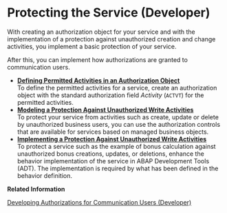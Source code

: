 <!-- loiob904f7b4ee39473fb15965f37a4a2008 -->

# Protecting the Service \(Developer\)

With creating an authorization object for your service and with the implementation of a protection against unauthorized creation and change activities, you implement a basic protection of your service.

After this, you can implement how authorizations are granted to communication users.

-   **[Defining Permitted Activities in an Authorization Object](Defining_Permitted_Activities_in_an_Authorization_Object_13ddb57.md "To define the permitted activities for a service, create an authorization object with the standard authorization field
			Activity (ACTVT) for the permitted activities.")**  
To define the permitted activities for a service, create an authorization object with the standard authorization field *Activity* \(`ACTVT`\) for the permitted activities.
-   **[Modeling a Protection Against Unauthorized Write Activities](Modeling_a_Protection_Against_Unauthorized_Write_Activities_05b8556.md "To protect your service from activities such as create, update or delete by unauthorized business users, you can use the authorization
		controls that are available for services based on managed business objects.")**  
To protect your service from activities such as create, update or delete by unauthorized business users, you can use the authorization controls that are available for services based on managed business objects.
-   **[Implementing a Protection Against Unauthorized Write Activities](Implementing_a_Protection_Against_Unauthorized_Write_Activities_7291d54.md "To protect a service such as the example of bonus calculation against unauthorized bonus creations, updates, or deletions, enhance the
    behavior implementation of the service in ABAP Development Tools (ADT). The implementation is required by what has been defined in the behavior
    definition.")**  
To protect a service such as the example of bonus calculation against unauthorized bonus creations, updates, or deletions, enhance the behavior implementation of the service in ABAP Development Tools \(ADT\). The implementation is required by what has been defined in the behavior definition.

**Related Information**  


[Developing Authorizations for Communication Users \(Developer\)](Developing_Authorizations_for_Communication_Users_(Developer)_fadf4b5.md "After you’ve protected your service against unauthorized use, you can now create the objects that are needed to grant authorizations for communication users: authorization default values and a communication scenario.")

